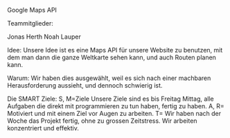 Google Maps API

Teammitglieder:

Jonas Herth
Noah Lauper

Idee:
Unsere Idee ist es eine Maps API für unsere Website zu benutzen, mit dem man dann die ganze Weltkarte sehen kann, und auch Routen planen kann. 

Warum:
Wir haben dies ausgewählt, weil es sich nach einer machbaren Herausforderung aussieht, und dennoch schwierig ist. 

Die SMART Ziele:
S, M=Ziele Unsere Ziele sind es bis Freitag Mittag, alle Aufgaben die direkt mit programmieren zu tun haben, fertig zu haben. A, R= Motiviert und mit einem Ziel vor Augen zu arbeiten. T= Wir haben nach der Woche das Projekt fertig, ohne zu grossen Zeitstress. Wir arbeiten konzentriert und effektiv.

